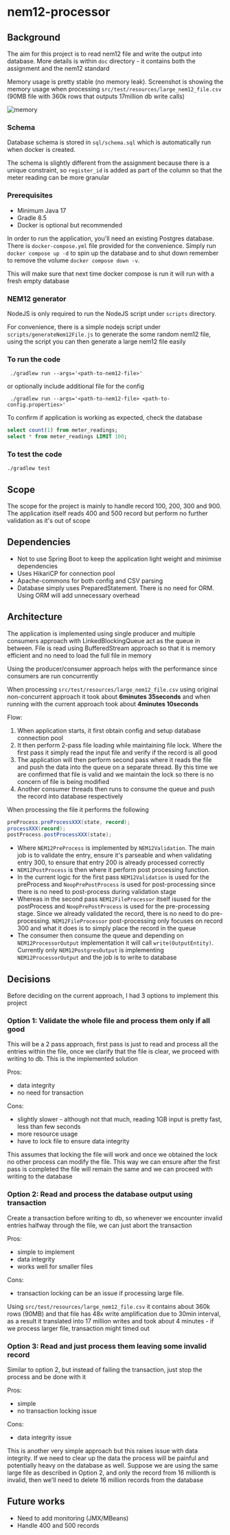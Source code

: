 # nem12-processor
## Background
The aim for this project is to read nem12 file and write the output into database. More details 
is within `doc` directory - it contains both the assignment and the nem12 standard

Memory usage is pretty stable (no memory leak). Screenshot is showing the memory usage when 
processing `src/test/resources/large_nem12_file.csv` (90MB file with 360k rows that outputs 
17million db write calls)

![memory](doc/memory.png)

### Schema
Database schema is stored in `sql/schema.sql` which is automatically run when docker is created. 

The schema is slightly different from the assignment because there is a unique constraint, 
so `register_id` is added as part of the column so that the meter reading can be more granular 

### Prerequisites
- Minimum Java 17
- Gradle 8.5
- Docker is optional but recommended

In order to run the application, you'll need an existing Postgres database. There is 
`docker-compose.yml` file provided for the convenience. Simply run `docker compose up -d` 
to spin up the database and to shut down remember to remove the volume `docker compose down -v`.

This will make sure that next time docker compose is run it will run with a fresh empty database

### NEM12 generator
NodeJS is only required to run the NodeJS script under `scripts` directory.

For convenience, there is a simple nodejs script under `scripts/generateNem12File.js` to generate 
the some random nem12 file, using the script you can then generate a large nem12 file easily 

### To run the code
` ./gradlew run --args='<path-to-nem12-file>'`

or optionally include additional file for the config

` ./gradlew run --args='<path-to-nem12-file> <path-to-config.properties>'`

To confirm if application is working as expected, check the database 

```sql
select count(1) from meter_readings;
select * from meter_readings LIMIT 100;
```

### To test the code
`./gradlew test`

## Scope
The scope for the project is mainly to handle record 100, 200, 300 and 900. The 
application itself reads 400 and 500 record but perform no further validation as 
it's out of scope

## Dependencies
- Not to use Spring Boot to keep the application light weight and minimise dependencies
- Uses HikariCP for connection pool
- Apache-commons for both config and CSV parsing
- Database simply uses PreparedStatement. There is no need for ORM. Using ORM will add
  unnecessary overhead

## Architecture
The application is implemented using single producer and multiple consumers approach
with LinkedBlockingQueue act as the queue in between. File is read using BufferedStream 
approach so that it is memory efficient and no need to load the full file in memory

Using the producer/consumer approach helps with the performance since consumers are run 
concurrently

When processing `src/test/resources/large_nem12_file.csv` using original non-concurrent 
approach it took about **6minutes 35seconds** and when running with the current approach 
took about **4minutes 10seconds**

Flow:
1. When application starts, it first obtain config and setup database connection pool
2. It then perform 2-pass file loading while maintaining file lock. Where the 
   first pass it simply read the input file and verify if the record is all good
3. The application will then perform second pass where it reads the file and push the data
   into the queue on a separate thread. By this time we are confirmed that file is valid 
   and we maintain the lock so there is no concern of file is being modified
4. Another consumer threads then runs to consume the queue and push the record into 
   database respectively

When processing the file it performs the following
```java
preProcess.preProcessXXX(state, record);
processXXX(record);
postProcess.postProcessXXX(state);
```

- Where `NEM12PreProcess` is implemented by `NEM12Validation`. The main job is to 
  validate the entry, ensure it's parseable and when validating entry 300, to ensure 
  that entry 200 is already processed correctly
- `NEM12PostProcess` is then where it perform post processing function.
- In the current logic for the first pass `NEM12Validation` is used for the preProcess 
  and `NoopPrePostProcess` is used for post-processing since there is no need to 
  post-process during validation stage
- Whereas in the second pass `NEM12FileProcessor` itself isused for the postProcess and
  `NoopPrePostProcess` is used for the pre-processing stage. Since we already validated 
  the record, there is no need to do pre-processing. `NEM12FileProcessor` post-processing 
  only focuses on record 300 and what it does is to simply place the record in the queue
- The consumer then consume the queue and depending on `NEM12ProcessorOutput` implementation 
  it will call `write(OutputEntity)`. Currently only `NEM12PostgresOutput` is implementing 
  `NEM12ProcessorOutput` and the job is to write to database

## Decisions
Before deciding on the current approach, I had 3 options to implement this project

### Option 1: Validate the whole file and process them only if all good
This will be a 2 pass approach, first pass is just to read and process all the 
entries within the file, once we clarify that the file is clear, we proceed with 
writing to db. This is the implemented solution

Pros:
- data integrity
- no need for transaction

Cons:
- slightly slower - although not that much, reading 1GB input is pretty fast, 
  less than few seconds
- more resource usage
- have to lock file to ensure data integrity

This assumes that locking the file will work and once we obtained the lock no other 
process can modify the file. This way we can ensure after the first pass is completed 
the file will remain the same and we can proceed with writing to the database

### Option 2: Read and process the database output using transaction
Create a transaction before writing to db, so whenever we encounter invalid 
entries halfway through the file, we can just abort the transaction

Pros: 
- simple to implement
- data integrity
- works well for smaller files

Cons:
- transaction locking can be an issue if processing large file. 

Using `src/test/resources/large_nem12_file.csv` it contains about 360k rows (90MB) 
and that file has 48x write amplification due to 30min interval, as a result it 
translated into 17 million writes and took about 4 minutes - if we process 
larger file, transaction might timed out

### Option 3: Read and just process them leaving some invalid record
Similar to option 2, but instead of failing the transaction, just stop the 
process and be done with it

Pros:
- simple
- no transaction locking issue

Cons:
- data integrity issue

This is another very simple approach but this raises issue with data integrity. 
If we need to clear up the data the process will be painful and potentially heavy 
on the database as well. Suppose we are using the same large file as described 
in Option 2, and only the record from 16 millionth is invalid, then we'll need 
to delete 16 million records from the database

## Future works
- Need to add monitoring (JMX/MBeans) 
- Handle 400 and 500 records
